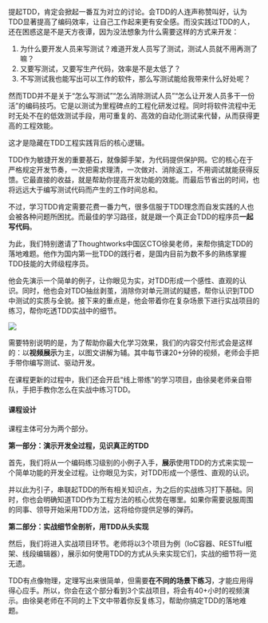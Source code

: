 提起TDD，肯定会掀起一番互为对立的讨论。会TDD的人连声称赞叫好，认为TDD显著提高了编码效率，让自己工作起来更有安全感。而没实践过TDD的人，还在困惑这是不是天方夜谭，因为没法想象为什么需要这样的方式来开发：

1. 为什么要开发人员来写测试？难道开发人员写了测试，测试人员就不用再测了嘛？
2. 又要写测试，又要写生产代码，效率是不是太低了？
3. 不写测试我也能写出可以工作的软件，那么写测试能给我带来什么好处呢？

然而TDD并不是关于“怎么写测试”“怎么消除测试人员”“怎么让开发人员多干一份活”的编码技巧。它是以测试为里程碑点的工程化研发过程。同时将软件流程中无时无处不在的低效测试手段，用可重复的、高效的自动化测试来代替，从而获得更高的工程效能。

这才是隐藏在TDD工程实践背后的核心逻辑。

TDD作为敏捷开发的重要基石，就像脚手架，为代码提供保护网。它的核心在于严格规定开发节奏，一次把需求理清，一次做对、消除返工，不用调试就能获得反馈。它最直接的收益，就是帮助你提高开发功能的效能。而最后节省出的时间，也将远远大于编写测试代码而产生的工作时间总和。

不过，学习TDD肯定需要花费一番力气，很多信服于TDD理念而自发实践的人也会被各种问题所困扰。而最佳的学习路径，就是跟一个真正会TDD的程序员**一起写代码**。

为此，我们特别邀请了Thoughtworks中国区CTO徐昊老师，来帮你搞定TDD的落地难题。他作为国内第一批TDD的践行者，是国内目前为数不多的熟练掌握TDD技能的大师级程序员。

他会先演示一个简单的例子，让你眼见为实，对TDD形成一个感性、直观的认识。同时，他也会对TDD抽丝剥茧，消除你对单元测试的疑惑，帮你认识到TDD中测试的实质与全貌。接下来的重点是，他会带着你在复杂场景下进行实战项目的练习，帮你吃透TDD实战中的细节。

![](https://static001.geekbang.org/resource/image/1y/cf/1yye9ba1e213355e1c1d7ba5a7497ccf.jpg?wh=2062x1370)

需要特别说明的是，为了帮助你最大化学习效果，我们的内容交付形式会是这样的：以**视频展示**为主，以图文讲解为辅。其中每节课20+分钟的视频，老师会手把手带你编写测试、驱动开发。

在课程更新的过程中，我们还会开启“线上带练”的学习项目，由徐昊老师亲自带队，手把手教你怎么在实战中练习TDD。

#### 课程设计

课程主体可分为两个部分。

**第一部分：演示开发全过程，见识真正的TDD**

首先，我们将从一个编码练习级别的小例子入手，**展示**使用TDD的方式来实现一个简单功能的开发全过程。让你眼见为实，对TDD形成一个感性、直观的认识。

并以此为引子，串联起TDD的所有相关知识点，为之后的实战练习打下基础。同时，你也会明确知道TDD作为工程方法的核心优势在哪里。如果你需要说服周围的同事、领导开始采用TDD方法，这将给你提供足够的弹药。

**第二部分：实战细节全剖析，用TDD从头实现**

然后，我们将进入实战项目环节。老师将以3个项目为例（IoC容器、RESTful框架、线段编辑器），展示如何使用TDD的方式从头来实现它们，实战的细节将一览无遗。

TDD有点像物理，定理写出来很简单，但需要**在不同的场景下练习**，才能应用得得心应手。所以，你会在这个部分看到3个实战项目，将会有40+小时的视频演示。由徐昊老师在不同的上下文中带着你反复练习，帮助你搞定TDD的落地难题。